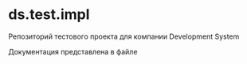 # ds.test.impl

Репозиторий тестового проекта для компании Development System

Документация представлена в файле 
